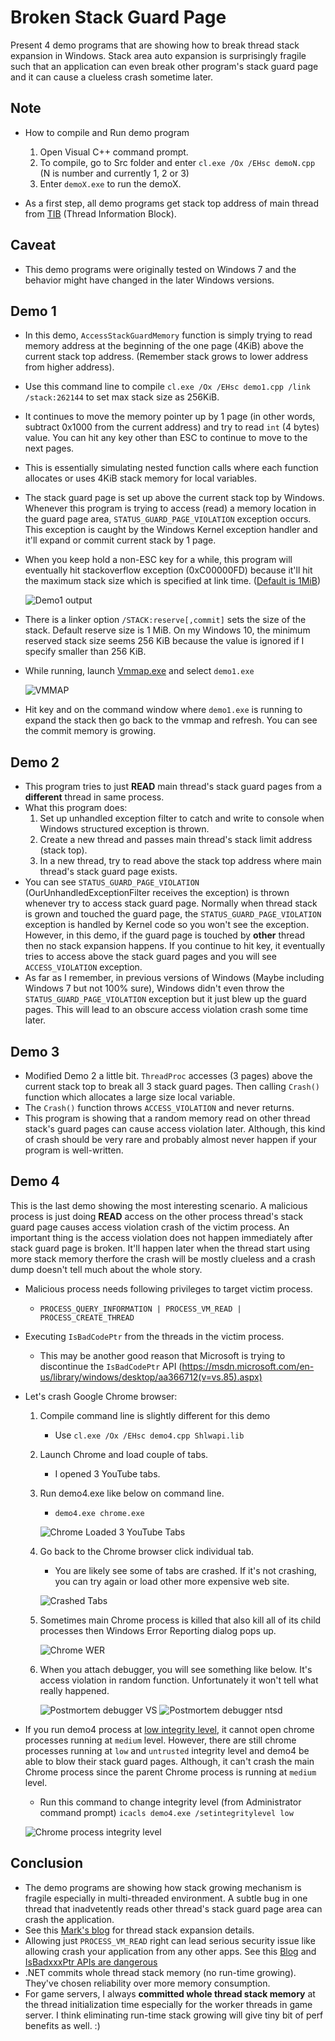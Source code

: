 Broken Stack Guard Page
================================
Present 4 demo programs that are showing how to break thread stack expansion in Windows. Stack area auto expansion is surprisingly fragile such that an application can even break other program's stack guard page and it can cause a clueless crash sometime later.

## Note ##
* How to compile and Run demo program
    1. Open Visual C++ command prompt.
    1. To compile, go to Src folder and enter `cl.exe /Ox /EHsc demoN.cpp` (N is number and currently 1, 2 or 3)
    1. Enter `demoX.exe` to run the demoX.

* As a first step, all demo programs get stack top address of main thread from [TIB](https://en.wikipedia.org/wiki/Win32_Thread_Information_Block) (Thread Information Block).

## Caveat ##
* This demo programs were originally tested on Windows 7 and the behavior might have changed in the later Windows versions.

## Demo 1 ##
* In this demo, `AccessStackGuardMemory` function is simply trying to read memory address at the beginning of the one page (4KiB) above the current stack top address. (Remember stack grows to lower address from higher address).
* Use this command line to compile `cl.exe /Ox /EHsc demo1.cpp /link /stack:262144` to set max stack size as 256KiB.
* It continues to move the memory pointer up by 1 page (in other words, subtract 0x1000 from the current address) and try to read `int` (4 bytes) value. You can hit any key other than ESC to continue to move to the next pages.
* This is essentially simulating nested function calls where each function allocates or uses 4KiB stack memory for local variables.
* The stack guard page is set up above the current stack top by Windows. Whenever this program is trying to access (read) a memory location in the guard page area, `STATUS_GUARD_PAGE_VIOLATION` exception occurs. This exception is caught by the Windows Kernel exception handler and it'll expand or commit current stack by 1 page. 
* When you keep hold a non-ESC key for a while, this program will eventually hit stackoverflow exception (0xC00000FD) because it'll hit the maximum stack size which is specified at link time. ([Default is 1MiB](https://msdn.microsoft.com/en-us/library/windows/desktop/ms686774(v=vs.85).aspx))

    ![Demo1 output](img/Demo1_StackOverflow.PNG)

* There is a linker option `/STACK:reserve[,commit]` sets the size of the stack. Default reserve size is 1 MiB. On my Windows 10, the minimum reserved stack size seems 256 KiB because the value is ignored if I specify smaller than 256 KiB.
* While running, launch [Vmmap.exe](https://technet.microsoft.com/en-us/sysinternals/vmmap.aspx) and select `demo1.exe` 

    ![VMMAP](img/vmmap.PNG)

* Hit <Space> key and on the command window where `demo1.exe` is running to expand the stack then go back to the vmmap and refresh. You can see the commit memory is growing.

## Demo 2 ##
* This program tries to just **READ** main thread's stack guard pages from a **different** thread in same process.
* What this program does:
    1. Set up unhandled exception filter to catch and write to console when Windows structured exception is thrown.
    1. Create a new thread and passes main thread's stack limit address (stack top).
    1. In a new thread, try to read above the stack top address where main thread's stack guard page exists.
* You can see `STATUS_GUARD_PAGE_VIOLATION` (OurUnhandledExceptionFilter receives the exception) is thrown whenever try to access stack guard page. Normally when thread stack is grown and touched the guard page, the `STATUS_GUARD_PAGE_VIOLATION` exception is handled by Kernel code so you won't see the exception. However, in this demo, if the guard page is touched by **other** thread then no stack expansion happens. If you continue to hit <Space> key, it eventually tries to access above the stack guard pages and you will see `ACCESS_VIOLATION` exception.
* As far as I remember, in previous versions of Windows (Maybe including Windows 7 but not 100% sure), Windows didn't even throw the `STATUS_GUARD_PAGE_VIOLATION` exception but it just blew up the guard pages. This will lead to an obscure access violation crash some time later.

## Demo 3 ##
* Modified Demo 2 a little bit. `ThreadProc` accesses (3 pages) above the current stack top to break all 3 stack guard pages. Then calling `Crash()` function which allocates a large size local variable.
* The `Crash()` function throws `ACCESS_VIOLATION` and never returns.
* This program is showing that a random memory read on other thread stack's guard pages can cause access violation later. Although, this kind of crash should be very rare and probably almost never happen if your program is well-written.

## Demo 4 ##
This is the last demo showing the most interesting scenario. A malicious process is just doing **READ** access on the other process thread's stack guard page causes access violation crash of the victim process. An important thing is the access violation does not happen immediately after stack guard page is broken. It'll happen later when the thread start using more stack memory therfore the crash will be mostly clueless and a crash dump doesn't tell much about the whole story.

* Malicious process needs following privileges to target victim process.
    * `PROCESS_QUERY_INFORMATION | PROCESS_VM_READ | PROCESS_CREATE_THREAD`
* Executing `IsBadCodePtr` from the threads in the victim process.
    * This may be another good reason that Microsoft is trying to discontinue the `IsBadCodePtr` API (https://msdn.microsoft.com/en-us/library/windows/desktop/aa366712(v=vs.85).aspx)
* Let's crash Google Chrome browser:
    1. Compile command line is slightly different for this demo
        * Use `cl.exe /Ox /EHsc demo4.cpp Shlwapi.lib`
    1. Launch Chrome and load couple of tabs.
        * I opened 3 YouTube tabs.
    1. Run demo4.exe like below on command line. 
        * `demo4.exe chrome.exe`

        ![Chrome Loaded 3 YouTube Tabs](img/Chrome1.PNG)

    1. Go back to the Chrome browser click individual tab.
        * You are likely see some of tabs are crashed. If it's not crashing, you can try again or load other more expensive web site.

        ![Crashed Tabs](img/Chrome2.PNG)

    1. Sometimes main Chrome process is killed that also kill all of its child processes then Windows Error Reporting dialog pops up.

        ![Chrome WER](img/Chrome_WER.PNG) 

    1. When you attach debugger, you will see something like below. It's access violation in random function. Unfortunately it won't tell what really happened.
    
        ![Postmortem debugger VS](img/VS_Debugger.PNG)
        ![Postmortem debugger ntsd](img/ntsd_postmortem_debug.PNG)

* If you run demo4 process at [low integrity level](https://msdn.microsoft.com/en-us/library/bb625960.aspx), it cannot open chrome processes running at `medium` level. However, there are still chrome processes running at `low` and `untrusted` integrity level and demo4 be able to blow their stack guard pages. Although, it can't crash the main Chrome process since the parent Chrome process is running at `medium` level.    
    * Run this command to change integrity level (from Administrator command prompt) `icacls demo4.exe /setintegritylevel low`
     
    ![Chrome process integrity level](img/chrome_integrity_level.PNG)

## Conclusion ##
- The demo programs are showing how stack growing mechanism is fragile especially in multi-threaded environment. A subtle bug in one thread that inadvetently reads other thread's stack guard page area can crash the application.
- See this [Mark's blog](http://blogs.technet.com/b/markrussinovich/archive/2009/07/08/3261309.aspx) for thread stack expansion details.
- Allowing just `PROCESS_VM_READ` right can lead serious security issue like allowing crash your application from any other apps. See this [Blog](http://blogs.msdn.com/b/oldnewthing/archive/2006/01/17/513779.aspx) and [IsBadxxxPtr APIs are dangerous](http://blogs.msdn.com/b/larryosterman/archive/2004/05/18/134471.aspx) 
- .NET commits whole thread stack memory (no run-time growing). They've chosen reliability over more memory consumption.
- For game servers, I always **committed whole thread stack memory** at the thread initialization time especially for the worker threads in game server. I think eliminating run-time stack growing will give tiny bit of perf benefits as well. :)
